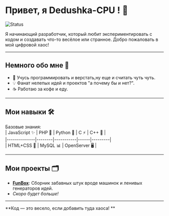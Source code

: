 # Привет, я Dedushka-CPU ! 👋  
![Status](https://img.shields.io/badge/Статус-Кодинг_с_улыбкой-green?style=flat-square)  

Я начинающий разработчик, который любит экспериментировать с кодом и создавать что-то весёлое или странное. Добро пожаловать в мой цифровой хаос!

---

## Немного обо мне 🌟  
- 🎨 Учусь программировать и верстать,ну еще и считать чуть чуть.  
- 💡 Фанат нелепых идей и проектов "а почему бы и нет?".  
- ☕ Работаю за кофе и еду.  

---

## Мои навыки 🛠️  
Базовые знания:  
| JavaScript ✨ | PHP 🐘 | Python 🐍 | C ⚡ | C++ 🚀 |  
|--------------|--------|-----------|------|---------|  
| HTML+CSS 🎨  | MySQL 📊 | OpenServer 🖥️ |  

---

## Мои проекты 🗂️  
- **[FunBox](https://github.com/Dedushka-CPU/FunBox)**: Сборник забавных штук вроде машинок и ленивых генераторов идей.  
- *Скоро будет больше!*  

---

**Код — это весело, если добавить туда хаоса! **  
